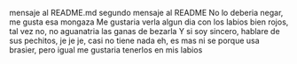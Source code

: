 mensaje al README.md
segundo mensaje al README
No lo deberia negar, me gusta esa mongaza
Me gustaria verla algun dia con los labios bien rojos, tal vez no, no aguanatria las ganas de bezarla
Y si soy sincero, hablare de sus pechitos, je je je, casi no tiene nada eh, es mas ni se porque usa brasier, pero igual me gustaria tenerlos en mis labios

